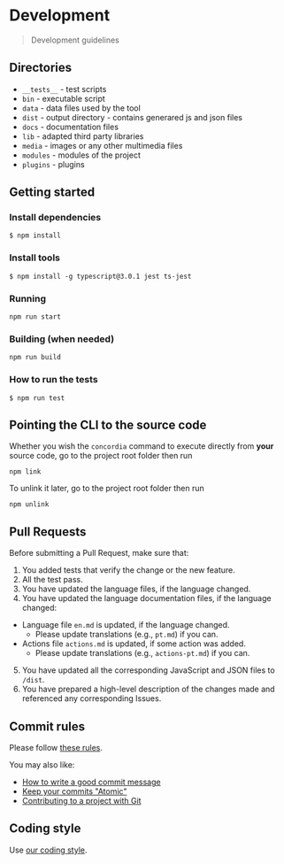 # Development

> Development guidelines

## Directories

- `__tests__` - test scripts
- `bin` - executable script
- `data` - data files used by the tool
- `dist` - output directory - contains generared js and json files
- `docs` - documentation files
- `lib` - adapted third party libraries
- `media` - images or any other multimedia files
- `modules` - modules of the project
- `plugins` - plugins


## Getting started

### Install dependencies
```shell
$ npm install
```

### Install tools
```shell
$ npm install -g typescript@3.0.1 jest ts-jest
```

### Running
```shell
npm run start
```

### Building (when needed)
```shell
npm run build
```

### How to run the tests
```shell
$ npm run test
```

## Pointing the CLI to the source code

Whether you wish the `concordia` command to execute directly from **your** source code, go to the project root folder then run
```shell
npm link
```

To unlink it later, go to the project root folder then run
```shell
npm unlink
```


## Pull Requests

Before submitting a Pull Request, make sure that:
1. You added tests that verify the change or the new feature.
2. All the test pass.
3. You have updated the language files, if the language changed.
4. You have updated the language documentation files, if the language changed:
  - Language file `en.md` is updated, if the language changed.
    - Please update translations (e.g., `pt.md`) if you can.
  - Actions file `actions.md` is updated, if some action was added.
    - Please update translations (e.g., `actions-pt.md`) if you can.
5. You have updated all the corresponding JavaScript and JSON files to `/dist`.
6. You have prepared a high-level description of the changes made and referenced any corresponding Issues.


## Commit rules

Please follow [these rules](https://github.com/spring-projects/spring-framework/blob/30bce7/CONTRIBUTING.md#format-commit-messages).

You may also like:
  - [How to write a good commit message](https://chris.beams.io/posts/git-commit/)
  - [Keep your commits "Atomic"](https://www.freshconsulting.com/atomic-commits/)
  - [Contributing to a project with Git](https://git-scm.com/book/en/v2/Distributed-Git-Contributing-to-a-Project)


## Coding style

Use [our coding style](coding-style.md).